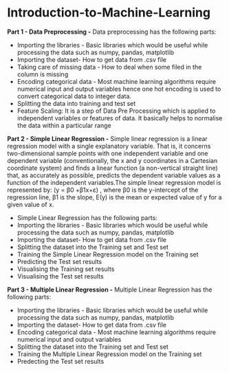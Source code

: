 # Introduction-to-Machine-Learning
**Part 1 - Data Preprocessing -** 
Data preprocessing has the following parts: 
- Importing the libraries - Basic libraries which would be useful while processing the data such as numpy, pandas, matplotlib
- Importing the dataset- How to get data from .csv file
- Taking care of missing data - How to deal when some filed in the column is missing
- Encoding categorical data - Most machine learning algorithms require numerical input and output variables 
hence one hot encoding is used to convert categorical data to integer data.
- Splitting the data into training and test set
- Feature Scaling: It is a step of Data Pre Processing which is applied to independent variables or features of data. 
It basically helps to normalise the data within a particular range

**Part 2 - Simple Linear Regression -**
Simple linear regression is a linear regression model with a single explanatory variable. That is, it concerns two-dimensional sample points with one independent variable and one dependent variable (conventionally, the x and y coordinates in a Cartesian coordinate system) and finds a linear function (a non-vertical straight line) that, as accurately as possible, predicts the dependent variable values as a function of the independent variables.The simple linear regression model is represented by:
(y = β0 +β1x+ε) , where β0 is the y-intercept of the regression line, β1 is the slope, Ε(y) is the mean or expected value of y for a given value of x.
- Simple Linear Regression has the following parts:
- Importing the libraries - Basic libraries which would be useful while processing the data such as numpy, pandas, matplotlib
- Importing the dataset- How to get data from .csv file
- Splitting the dataset into the Training set and Test set
- Training the Simple Linear Regression model on the Training set
- Predicting the Test set results
- Visualising the Training set results
- Visualising the Test set results

**Part 3 - Multiple Linear Regression -**
Multiple Linear Regression has the following parts:
- Importing the libraries - Basic libraries which would be useful while processing the data such as numpy, pandas, matplotlib
- Importing the dataset- How to get data from .csv file
- Encoding categorical data - Most machine learning algorithms require numerical input and output variables 
- Splitting the dataset into the Training set and Test set
- Training the Multiple Linear Regression model on the Training set
- Predecting the Test set results  
